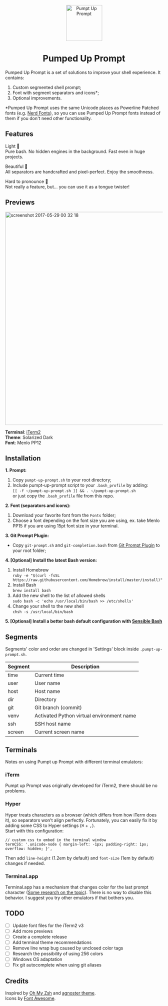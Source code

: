 <p align="center">
	<img width="115" alt="Pumpt Up Prompt" src="https://user-images.githubusercontent.com/5172360/32691627-ba884c4a-c71b-11e7-9ed3-ab72ee2cb72a.png">
</p>

<h1 align="center">Pumped Up Prompt</h1>

Pumped Up Prompt is a set of solutions to improve your shell experience. It contains:
1. Custom segmented shell prompt;
2. Font with segment separators and icons*;
3. Optional improvements.

*Pumped Up Prompt uses the same Unicode places as Powerline Patched fonts (e.g. [Nerd Fonts](https://github.com/ryanoasis/nerd-fonts)), so you can use Pumped Up Prompt fonts instead of them if you don't need other functionality.

## Features
Light 🎈<br/>
	Pure bash. No hidden engines in the background. Fast even in huge projects.<br/>
    
Beautiful 🎀<br/>
	All separators are handcrafted and pixel-perfect. Enjoy the smoothness.<br/>
    
Hard to pronounce 🤔<br/>
	Not really a feature, but... you can use it as a tongue twister!

## Previews

<img width="682" alt="screenshot 2017-05-29 00 32 18" src="https://cloud.githubusercontent.com/assets/5172360/26532373/8c79ba10-4407-11e7-8aaa-9df86b2600e5.png">

**Terminal**: [iTerm2](https://www.iterm2.com/)<br/>
**Theme**: Solarized Dark<br/>
**Font**: Menlo PP12

## Installation
**1. Prompt:**

1. Copy `pumpt-up-prompt.sh` to your root directory;
2. Include pumpt-up-prompt script to your `.bash_profile` by adding:<br/>
`[[ -f ~/pumpt-up-prompt.sh ]] && . ~/pumpt-up-prompt.sh`<br/>
or just copy the `.bash_profile` file from this repo.

**2. Font (separators and icons):**

1. Download your favorite font from the `Fonts` folder;
2. Choose a font depending on the font size you are using, ex. take Menlo PP15 if you are using 15pt font size in your terminal.

**3. Git Prompt Plugin:**

* Copy `git-prompt.sh` and `git-completion.bash` from [Git Prompt Plugin](https://github.com/git/git/tree/master/contrib/completion) to your root folder;

**4. \[Optional\] Install the latest Bash version:**

1. Install Homebrew<br/>
	`ruby -e "$(curl -fsSL https://raw.githubusercontent.com/Homebrew/install/master/install)"`
2. Install Bash<br/>
	`brew install bash`
3. Add the new shell to the list of allowed shells<br/>
	`sudo bash -c 'echo /usr/local/bin/bash >> /etc/shells'`
4. Change your shell to the new shell<br/>
	`chsh -s /usr/local/bin/bash`

**5. \[Optional\] Install a better bash default configuration with [Sensible Bash](https://github.com/mrzool/bash-sensible)**

## Segments
Segments' color and order are changed in 'Settings' block inside `.pumpt-up-prompt.sh`.

Segment | Description
------- | -----------
time    | Current time
user    | User name
host    | Host name
dir     | Directory
git     | Git branch (commit)
venv    | Activated Python virtual environment name
ssh     | SSH host name
screen  | Current screen name

## Terminals
Notes on using Pumpt up Prompt with different terminal emulators:

### iTerm
Pumpt up Prompt was originally developed for iTerm2, there should be no problems.

### Hyper
Hyper treats characters as a browser (which differs from how iTerm does it), so separators won't align perfectly. Fortunately, you can easily fix it by adding some CSS to Hyper settings (<kbd>⌘</kbd> + <kbd>,</kbd>).<br/>
Start with this configuration:

    // custom css to embed in the terminal window
    termCSS: '.unicode-node { margin-left: -1px; padding-right: 1px; overflow: hidden; }',

Then add `line-height` (1.2em by default) and `font-size` (1em by default) changes if needed.

### Terminal.app
Terminal.app has a mechanism that changes color for the last prompt character ([Some research on the topic](https://github.com/fish-shell/fish-shell/issues/3163)). There is no way to disable this behavior. I suggest you try other emulators if that bothers you.

## TODO
- [ ] Update font files for the iTerm2 v3
- [ ] Add more previews
- [ ] Create a complete release
- [ ] Add terminal theme recommendations
- [ ] Remove line wrap bug caused by unclosed color tags
- [ ] Research the possibility of using 256 colors
- [ ] Windows OS adaptation
- [ ] Fix git autocomplete when using git aliases

## Credits
Inspired by [Oh My Zsh](https://github.com/robbyrussell/oh-my-zsh) and [agnoster theme](https://github.com/robbyrussell/oh-my-zsh/wiki/Themes#agnoster).<br/>
Icons by [Font Awesome](http://fontawesome.io/).
